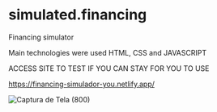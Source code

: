 # simulated.financing

Financing simulator

Main technologies were used HTML, CSS and JAVASCRIPT

ACCESS SITE TO TEST IF YOU CAN STAY FOR YOU TO USE

https://financing-simulador-you.netlify.app/

![Captura de Tela (800)](https://user-images.githubusercontent.com/62512557/134678097-ddd66b16-dbc5-4254-89ac-643a4225e944.png)
